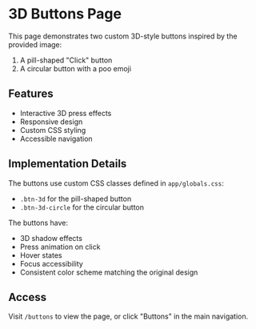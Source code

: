 # 3D Buttons Page

This page demonstrates two custom 3D-style buttons inspired by the provided image:

1. A pill-shaped "Click" button
2. A circular button with a poo emoji

## Features

- Interactive 3D press effects
- Responsive design
- Custom CSS styling
- Accessible navigation

## Implementation Details

The buttons use custom CSS classes defined in `app/globals.css`:
- `.btn-3d` for the pill-shaped button
- `.btn-3d-circle` for the circular button

The buttons have:
- 3D shadow effects
- Press animation on click
- Hover states
- Focus accessibility
- Consistent color scheme matching the original design

## Access

Visit `/buttons` to view the page, or click "Buttons" in the main navigation.
